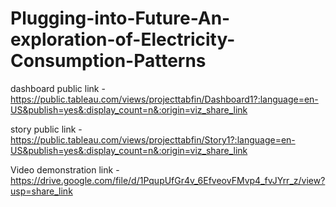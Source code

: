 # Plugging-into-Future-An-exploration-of-Electricity-Consumption-Patterns


dashboard public link - https://public.tableau.com/views/projecttabfin/Dashboard1?:language=en-US&publish=yes&:display_count=n&:origin=viz_share_link

story public link - https://public.tableau.com/views/projecttabfin/Story1?:language=en-US&publish=yes&:display_count=n&:origin=viz_share_link

Video demonstration link - https://drive.google.com/file/d/1PqupUfGr4v_6EfveovFMvp4_fvJYrr_z/view?usp=share_link
